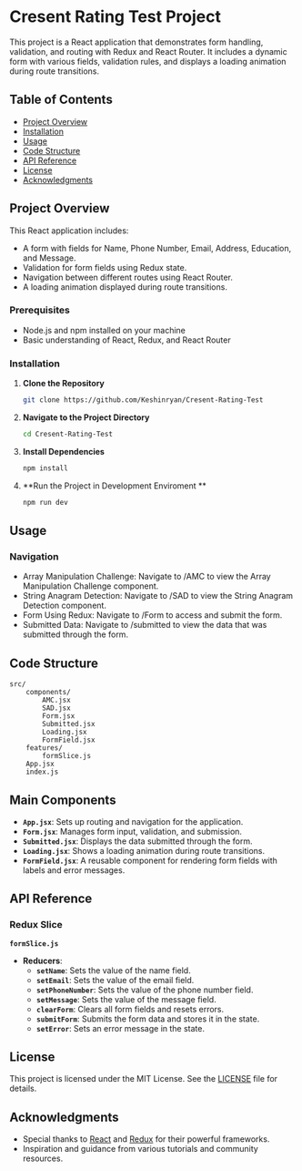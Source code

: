 # Cresent Rating Test Project
This project is a React application that demonstrates form handling, validation, and routing with Redux and React Router. It includes a dynamic form with various fields, validation rules, and displays a loading animation during route transitions.

## Table of Contents

- [Project Overview](#project-overview)
- [Installation](#installation)
- [Usage](#usage)
- [Code Structure](#code-structure)
- [API Reference](#api-reference)
- [License](#license)
- [Acknowledgments](#acknowledgments)

## Project Overview

This React application includes:

- A form with fields for Name, Phone Number, Email, Address, Education, and Message.
- Validation for form fields using Redux state.
- Navigation between different routes using React Router.
- A loading animation displayed during route transitions.

### Prerequisites

- Node.js and npm installed on your machine
- Basic understanding of React, Redux, and React Router

### Installation

1. **Clone the Repository**

   ```bash
   git clone https://github.com/Keshinryan/Cresent-Rating-Test
   ```
   
2. **Navigate to the Project Directory**

    ```bash
    cd Cresent-Rating-Test
    ```


3. **Install Dependencies**

    ```bash
    npm install
    ```

4. **Run the Project in Development Enviroment **

    ```bash
    npm run dev
    ```
## Usage
### Navigation
- Array Manipulation Challenge: Navigate to /AMC to view the Array Manipulation Challenge component.
- String Anagram Detection: Navigate to /SAD to view the String Anagram Detection component.
- Form Using Redux: Navigate to /Form to access and submit the form.
- Submitted Data: Navigate to /submitted to view the data that was submitted through the form.

## Code Structure
    src/
        components/
            AMC.jsx
            SAD.jsx
            Form.jsx
            Submitted.jsx
            Loading.jsx
            FormField.jsx
        features/
            formSlice.js
        App.jsx
        index.js
        
## Main Components

- **`App.jsx`**: Sets up routing and navigation for the application.
- **`Form.jsx`**: Manages form input, validation, and submission.
- **`Submitted.jsx`**: Displays the data submitted through the form.
- **`Loading.jsx`**: Shows a loading animation during route transitions.
- **`FormField.jsx`**: A reusable component for rendering form fields with labels and error messages.

## API Reference

### Redux Slice

**`formSlice.js`**

- **Reducers**:
  - **`setName`**: Sets the value of the name field.
  - **`setEmail`**: Sets the value of the email field.
  - **`setPhoneNumber`**: Sets the value of the phone number field.
  - **`setMessage`**: Sets the value of the message field.
  - **`clearForm`**: Clears all form fields and resets errors.
  - **`submitForm`**: Submits the form data and stores it in the state.
  - **`setError`**: Sets an error message in the state.

## License

This project is licensed under the MIT License. See the [LICENSE](LICENSE) file for details.

## Acknowledgments

- Special thanks to [React](https://reactjs.org/) and [Redux](https://redux.js.org/) for their powerful frameworks.
- Inspiration and guidance from various tutorials and community resources.

